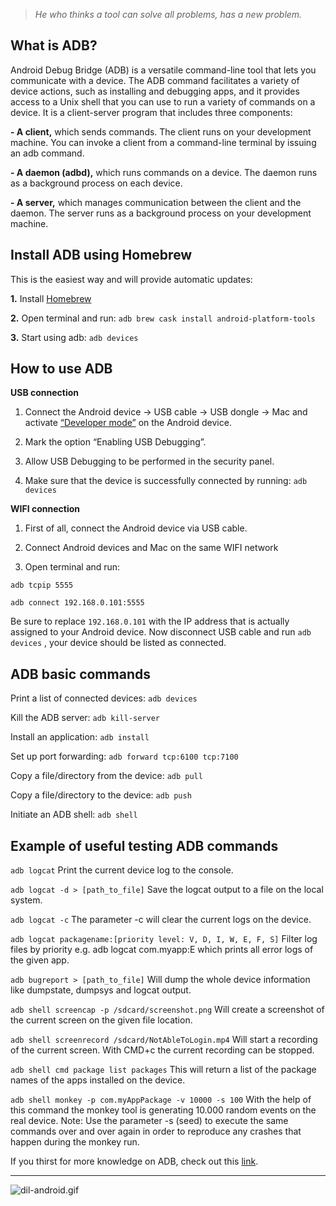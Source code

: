 > *He who thinks a tool can solve all problems, has a new problem.*

## What is ADB?

Android Debug Bridge (ADB) is a versatile command-line tool that lets you communicate with a device. The ADB command facilitates a variety of device actions, such as installing and debugging apps, and it provides access to a Unix shell that you can use to run a variety of commands on a device. It is a client-server program that includes three components:

**- A client,** which sends commands. The client runs on your development machine. You can invoke a client from a command-line terminal by issuing an adb command.

**- A daemon (adbd),** which runs commands on a device. The daemon runs as a background process on each device.

**- A server,** which manages communication between the client and the daemon. The server runs as a background process on your development machine.

## Install ADB using Homebrew

This is the easiest way and will provide automatic updates:

**1.** Install [Homebrew](https://brew.sh/)

**2.** Open terminal and run: `adb brew cask install android-platform-tools`

**3.** Start using adb: `adb devices`

## How to use ADB

**USB connection**

1. Connect the Android device -> USB cable -> USB dongle -> Mac and activate [“Developer mode”](https://infinum.com/handbook/books/qa/Testing/Testing%20-%20Mobile#enabling-developer-options) on the Android device.

2. Mark the option “Enabling USB Debugging”.

3. Allow USB Debugging to be performed in the security panel.

4. Make sure that the device is successfully connected by running: `adb devices`

**WIFI connection**

1. First of all, connect the Android device via USB cable.

2. Connect Android devices and Mac on the same WIFI network

3. Open terminal and run:

`adb tcpip 5555`

`adb connect 192.168.0.101:5555`

Be sure to replace `192.168.0.101` with the IP address that is actually assigned to your Android device. Now disconnect USB cable and run `adb devices` , your device should be listed as connected.

## ADB basic commands
Print a list of connected devices: `adb devices`

Kill the ADB server: `adb kill-server`

Install an application: `adb install`

Set up port forwarding: `adb forward tcp:6100 tcp:7100`

Copy a file/directory from the device: `adb pull`

Copy a file/directory to the device: `adb push`

Initiate an ADB shell: `adb shell`

## Example of useful testing ADB commands
`adb logcat`
Print the current device log to the console.

`adb logcat -d > [path_to_file]`
Save the logcat output to a file on the local system.

`adb logcat -c` 
The parameter -c will clear the current logs on the device.

`adb logcat packagename:[priority level: V, D, I, W, E, F, S]`
Filter log files by priority e.g. adb logcat com.myapp:E which prints all error logs of the given app.

`adb bugreport > [path_to_file]` 
Will dump the whole device information like dumpstate, dumpsys and logcat output.

`adb shell screencap -p /sdcard/screenshot.png` 
Will create a screenshot of the current screen on the given file location.

`adb shell screenrecord /sdcard/NotAbleToLogin.mp4` 
Will start a recording of the current screen. With CMD+c the current recording can be stopped.

`adb shell cmd package list packages`
This will return a list of the package names of the apps installed on the device.

`adb shell monkey -p com.myAppPackage -v 10000 -s 100`
With the help of this command the monkey tool is generating 10.000 random events on the real device. Note: Use the parameter -s (seed) to execute the same commands over and over again in order to reproduce any crashes that happen during the monkey run.

If you thirst for more knowledge on ADB, check out this [link](https://www.automatetheplanet.com/adb-cheat-sheet/).

---

![dil-android.gif](/img/dil-android.gif)
